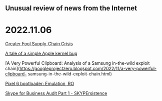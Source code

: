 ## Unusual review of news from the Internet

# 2022.11.06

[Greater Fool Supply-Chain Crisis](https://blog.dshr.org/2022/11/greater-fool-supply-chain-crisis.html)

[A tale of a simple Apple kernel bug](https://pwning.systems/posts/easy-apple-kernel-bug/)

[A Very Powerful Clipboard: Analysis of a Samsung in-the-wild exploit chain](https://googleprojectzero.blogspot.com/2022/11/a-very-powerful-clipboard-
samsung-in-the-wild-exploit-chain.html)

[Pixel 6 bootloader: Emulation, RO](https://eshard.com/posts/pixel6bootloader-2)

[Skype for Business Audit Part 1 - SKYPErsistence](https://frycos.github.io/vulns4free/2022/09/22/skype-audit-part1.html)
